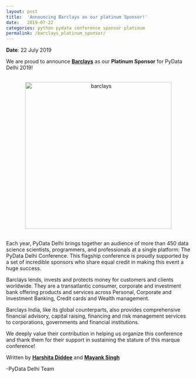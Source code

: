 ```yaml
---
layout: post
title:  'Announcing Barclays as our platinum Sponsor!'
date:   2019-07-22
categories: python pydata conference sponsor platinum
permalink: /barclays_platinum_sponsor/
---
```



**Date**: 22 July 2019

We are proud to announce [**Barclays**](https://home.barclays) as our **Platinum Sponsor** for PyData Delhi 2019!

<br>
<center>
<img src="https://pydata.org/delhi2019/media/sponsor_files/file-4.jpeg" alt="barclays" style="width: 400px;"/>
</center>
<br>

Each year, PyData Delhi brings together an audience of more than 450 data science scientists, programmers, and professionals at a single platform: The PyData Delhi Conference. This flagship conference is proudly supported by a set of incredible sponsors who share equal credit in making this event a huge success. 

Barclays lends, invests and protects money for customers and clients worldwide. They are a transatlantic consumer, corporate and investment bank offering products and services across Personal, Corporate and Investment Banking, Credit cards and Wealth management.

Barclays India, like its global counterparts, also provides comprehensive financial advisory, capital raising, financing and risk management services to corporations, governments and financial institutions.

We deeply value their contribution in helping us organize this conference and thank them for their support in sustaining the stature of this marque conference!


Written by [**Harshita Diddee**](https://www.linkedin.com/in/harshita-diddee/) and [**Mayank Singh**](https://www.linkedin.com/in/code-monk08/)

-PyData Delhi Team